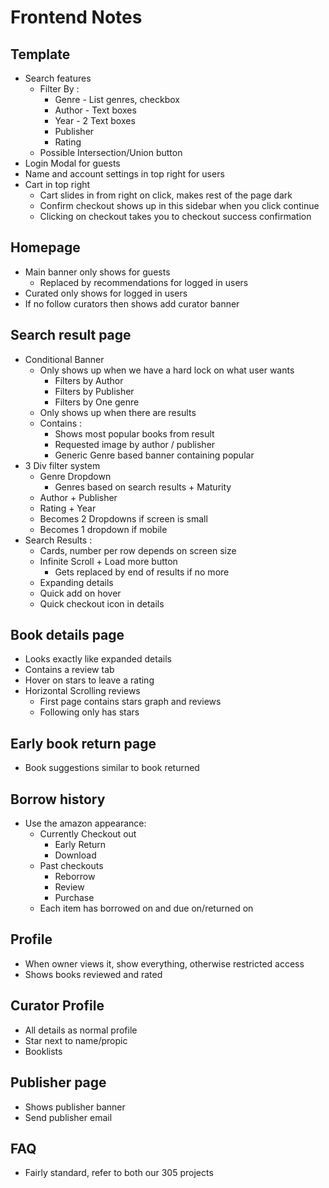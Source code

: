 # Frontend Notes

## Template

* Search features
    * Filter By :
        * Genre - List genres, checkbox
        * Author - Text boxes
        * Year - 2 Text boxes
        * Publisher
        * Rating
    * Possible Intersection/Union button
* Login Modal for guests
* Name and account settings in top right for users
* Cart in top right
    * Cart slides in from right on click, makes rest of the page dark
    * Confirm checkout shows up in this sidebar when you click continue
    * Clicking on checkout takes you to checkout success confirmation

## Homepage

* Main banner only shows for guests
    * Replaced by recommendations for logged in users
* Curated only shows for logged in users
* If no follow curators then shows add curator banner

## Search result page

* Conditional Banner
    * Only shows up when we have a hard lock on what user wants
        + Filters by Author
        + Filters by Publisher
        + Filters by One genre
    * Only shows up when there are results
    * Contains :
        + Shows most popular books from result
        + Requested image by author / publisher
        + Generic Genre based banner containing popular
* 3 Div filter system
    * Genre Dropdown
        * Genres based on search results + Maturity
    * Author + Publisher
    * Rating + Year
    * Becomes 2 Dropdowns if screen is small
    * Becomes 1 dropdown if mobile
* Search Results :
    * Cards, number per row depends on screen size
    * Infinite Scroll + Load more button
        + Gets replaced by end of results if no more
    * Expanding details
    * Quick add on hover
    * Quick checkout icon in details


## Book details page

* Looks exactly like expanded details
* Contains a review tab
* Hover on stars to leave a rating
* Horizontal Scrolling reviews
    + First page contains stars graph and reviews
    + Following only has stars

## Early book return page

* Book suggestions similar to book returned

## Borrow history

* Use the amazon appearance:
    * Currently Checkout out
        * Early Return
        * Download
    * Past checkouts
        * Reborrow
        * Review
        * Purchase
    * Each item has borrowed on and due on/returned on

## Profile

* When owner views it, show everything, otherwise restricted access
* Shows books reviewed and rated

## Curator Profile

* All details as normal profile
* Star next to name/propic
* Booklists
<!-- * Number of followers -->

## Publisher page

* Shows publisher banner
* Send publisher email

## FAQ

* Fairly standard, refer to both our 305 projects
